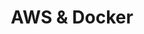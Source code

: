 ---
layout: tag-blog
title: AWS & Docker
slug: AWS & Docker
category: study
menu: false
order: 2
---